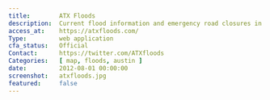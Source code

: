 ```yaml
---
title:        ATX Floods
description:  Current flood information and emergency road closures in Austin and partner communities in Central Texas.
access_at:    https://atxfloods.com/
Type:         web application
cfa_status:   Official
Contact:      https://twitter.com/ATXfloods
Categories:   [ map, floods, austin ]
date:         2012-08-01 00:00:00
screenshot:   atxfloods.jpg
featured:     false
---
```

